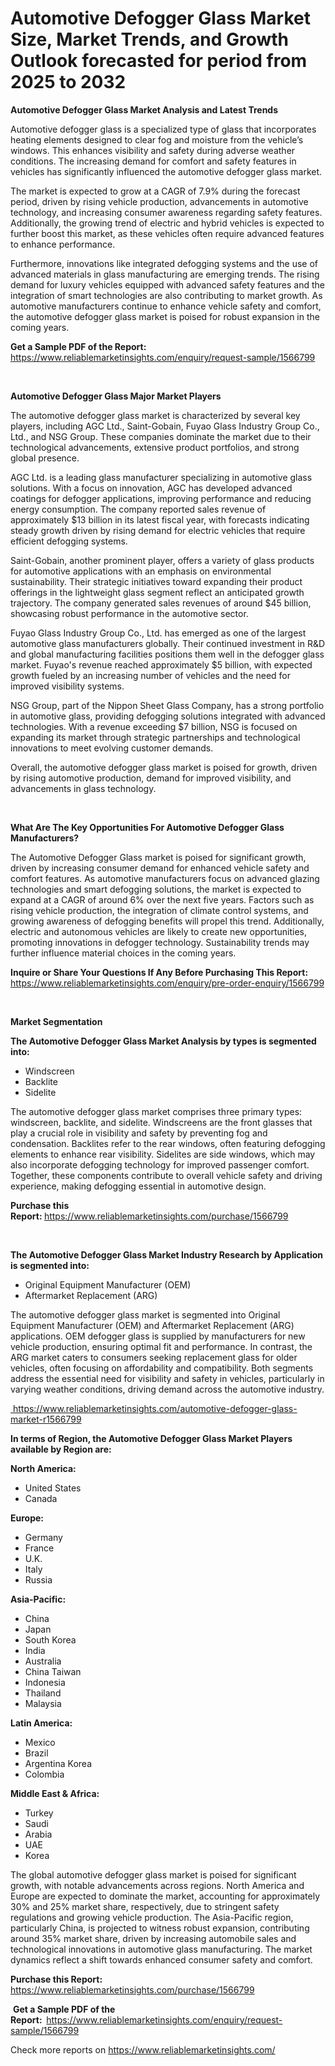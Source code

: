 <p><h1>Automotive Defogger Glass Market Size, Market Trends, and Growth Outlook forecasted for period from 2025 to 2032</h1></p><p><strong>Automotive Defogger Glass Market Analysis and Latest Trends</strong></p>
<p><p>Automotive defogger glass is a specialized type of glass that incorporates heating elements designed to clear fog and moisture from the vehicle’s windows. This enhances visibility and safety during adverse weather conditions. The increasing demand for comfort and safety features in vehicles has significantly influenced the automotive defogger glass market.</p><p>The market is expected to grow at a CAGR of 7.9% during the forecast period, driven by rising vehicle production, advancements in automotive technology, and increasing consumer awareness regarding safety features. Additionally, the growing trend of electric and hybrid vehicles is expected to further boost this market, as these vehicles often require advanced features to enhance performance.</p><p>Furthermore, innovations like integrated defogging systems and the use of advanced materials in glass manufacturing are emerging trends. The rising demand for luxury vehicles equipped with advanced safety features and the integration of smart technologies are also contributing to market growth. As automotive manufacturers continue to enhance vehicle safety and comfort, the automotive defogger glass market is poised for robust expansion in the coming years.</p></p>
<p><strong>Get a Sample PDF of the Report:&nbsp;</strong> <a href="https://www.reliablemarketinsights.com/enquiry/request-sample/1566799?utm_campaign=3507&utm_medium=2&utm_source=Github&utm_content=ia&utm_term=22032025&utm_id=automotive-defogger-glass">https://www.reliablemarketinsights.com/enquiry/request-sample/1566799</a></p>
<p>&nbsp;</p>
<p><strong>Automotive Defogger Glass Major Market Players</strong></p>
<p><p>The automotive defogger glass market is characterized by several key players, including AGC Ltd., Saint-Gobain, Fuyao Glass Industry Group Co., Ltd., and NSG Group. These companies dominate the market due to their technological advancements, extensive product portfolios, and strong global presence.</p><p>AGC Ltd. is a leading glass manufacturer specializing in automotive glass solutions. With a focus on innovation, AGC has developed advanced coatings for defogger applications, improving performance and reducing energy consumption. The company reported sales revenue of approximately $13 billion in its latest fiscal year, with forecasts indicating steady growth driven by rising demand for electric vehicles that require efficient defogging systems.</p><p>Saint-Gobain, another prominent player, offers a variety of glass products for automotive applications with an emphasis on environmental sustainability. Their strategic initiatives toward expanding their product offerings in the lightweight glass segment reflect an anticipated growth trajectory. The company generated sales revenues of around $45 billion, showcasing robust performance in the automotive sector.</p><p>Fuyao Glass Industry Group Co., Ltd. has emerged as one of the largest automotive glass manufacturers globally. Their continued investment in R&D and global manufacturing facilities positions them well in the defogger glass market. Fuyao's revenue reached approximately $5 billion, with expected growth fueled by an increasing number of vehicles and the need for improved visibility systems.</p><p>NSG Group, part of the Nippon Sheet Glass Company, has a strong portfolio in automotive glass, providing defogging solutions integrated with advanced technologies. With a revenue exceeding $7 billion, NSG is focused on expanding its market through strategic partnerships and technological innovations to meet evolving customer demands.</p><p>Overall, the automotive defogger glass market is poised for growth, driven by rising automotive production, demand for improved visibility, and advancements in glass technology.</p></p>
<p>&nbsp;</p>
<p><strong>What Are The Key Opportunities For Automotive Defogger Glass Manufacturers?</strong></p>
<p><p>The Automotive Defogger Glass market is poised for significant growth, driven by increasing consumer demand for enhanced vehicle safety and comfort features. As automotive manufacturers focus on advanced glazing technologies and smart defogging solutions, the market is expected to expand at a CAGR of around 6% over the next five years. Factors such as rising vehicle production, the integration of climate control systems, and growing awareness of defogging benefits will propel this trend. Additionally, electric and autonomous vehicles are likely to create new opportunities, promoting innovations in defogger technology. Sustainability trends may further influence material choices in the coming years.</p></p>
<p><strong>Inquire or Share Your Questions If Any Before Purchasing This Report:</strong> <a href="https://www.reliablemarketinsights.com/enquiry/pre-order-enquiry/1566799?utm_campaign=3507&utm_medium=2&utm_source=Github&utm_content=ia&utm_term=22032025&utm_id=automotive-defogger-glass">https://www.reliablemarketinsights.com/enquiry/pre-order-enquiry/1566799</a></p>
<p>&nbsp;</p>
<p><strong>Market Segmentation</strong></p>
<p><strong>The Automotive Defogger Glass Market Analysis by types is segmented into:</strong></p>
<p><ul><li>Windscreen</li><li>Backlite</li><li>Sidelite</li></ul></p>
<p><p>The automotive defogger glass market comprises three primary types: windscreen, backlite, and sidelite. Windscreens are the front glasses that play a crucial role in visibility and safety by preventing fog and condensation. Backlites refer to the rear windows, often featuring defogging elements to enhance rear visibility. Sidelites are side windows, which may also incorporate defogging technology for improved passenger comfort. Together, these components contribute to overall vehicle safety and driving experience, making defogging essential in automotive design.</p></p>
<p><strong>Purchase this Report:&nbsp;</strong><a href="https://www.reliablemarketinsights.com/purchase/1566799?utm_campaign=3507&utm_medium=2&utm_source=Github&utm_content=ia&utm_term=22032025&utm_id=automotive-defogger-glass">https://www.reliablemarketinsights.com/purchase/1566799</a></p>
<p>&nbsp;</p>
<p><strong>The Automotive Defogger Glass Market Industry Research by Application is segmented into:</strong></p>
<p><ul><li>Original Equipment Manufacturer (OEM)</li><li>Aftermarket Replacement (ARG)</li></ul></p>
<p><p>The automotive defogger glass market is segmented into Original Equipment Manufacturer (OEM) and Aftermarket Replacement (ARG) applications. OEM defogger glass is supplied by manufacturers for new vehicle production, ensuring optimal fit and performance. In contrast, the ARG market caters to consumers seeking replacement glass for older vehicles, often focusing on affordability and compatibility. Both segments address the essential need for visibility and safety in vehicles, particularly in varying weather conditions, driving demand across the automotive industry.</p></p>
<p><a href="https://www.reliablemarketinsights.com/automotive-defogger-glass-market-r1566799?utm_campaign=3507&utm_medium=2&utm_source=Github&utm_content=ia&utm_term=22032025&utm_id=automotive-defogger-glass">&nbsp;https://www.reliablemarketinsights.com/automotive-defogger-glass-market-r1566799</a></p>
<p><strong>In terms of Region, the Automotive Defogger Glass Market Players available by Region are:</strong></p>
<p>
    <p> <strong> North America: </strong>
        <ul>
            <li>United States</li>
            <li>Canada</li>
        </ul>
        </p> 
    <p> <strong> Europe: </strong>
        <ul>
            <li>Germany</li>
            <li>France</li>
            <li>U.K.</li>
            <li>Italy</li>
            <li>Russia</li>
        </ul>
        </p> 
    <p> <strong> Asia-Pacific: </strong>
        <ul>
            <li>China</li>
            <li>Japan</li>
            <li>South Korea</li>
            <li>India</li>
            <li>Australia</li>
            <li>China Taiwan</li>
            <li>Indonesia</li>
            <li>Thailand</li>
            <li>Malaysia</li>
        </ul>
        </p> 
    <p> <strong> Latin America: </strong>
        <ul>
            <li>Mexico</li>
            <li>Brazil</li>
            <li>Argentina Korea</li>
            <li>Colombia</li>
        </ul>
        </p> 
    <p> <strong> Middle East & Africa: </strong>
        <ul>
            <li>Turkey</li>
            <li>Saudi</li>
            <li>Arabia</li>
            <li>UAE</li>
            <li>Korea</li>
        </ul>
    </p>
    </p>
<p><p>The global automotive defogger glass market is poised for significant growth, with notable advancements across regions. North America and Europe are expected to dominate the market, accounting for approximately 30% and 25% market share, respectively, due to stringent safety regulations and growing vehicle production. The Asia-Pacific region, particularly China, is projected to witness robust expansion, contributing around 35% market share, driven by increasing automobile sales and technological innovations in automotive glass manufacturing. The market dynamics reflect a shift towards enhanced consumer safety and comfort.</p></p>
<p><strong>Purchase this Report: </strong><a href="https://www.reliablemarketinsights.com/purchase/1566799?utm_campaign=3507&utm_medium=2&utm_source=Github&utm_content=ia&utm_term=22032025&utm_id=automotive-defogger-glass">https://www.reliablemarketinsights.com/purchase/1566799</a></p>
<p>&nbsp;<strong>Get a Sample PDF of the Report:&nbsp;&nbsp;</strong><a href="https://www.reliablemarketinsights.com/enquiry/request-sample/1566799?utm_campaign=3507&utm_medium=2&utm_source=Github&utm_content=ia&utm_term=22032025&utm_id=automotive-defogger-glass">https://www.reliablemarketinsights.com/enquiry/request-sample/1566799</a></p>
<p><strong></strong></p>
<p>Check more reports on <a href="https://www.reliablemarketinsights.com/?utm_campaign=3507&utm_medium=2&utm_source=Github&utm_content=ia&utm_term=22032025&utm_id=automotive-defogger-glass">https://www.reliablemarketinsights.com/</a></p>